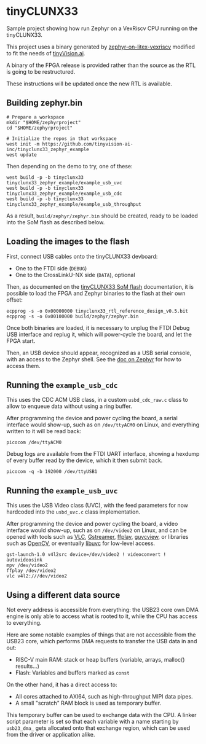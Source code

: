 # tinyCLUNX33

Sample project showing how run Zephyr on a VexRiscv CPU running on the
tinyCLUNX33.

This project uses a binary generated by
[zephyr-on-litex-vexriscv](https://github.com/litex-hub/zephyr-on-litex-vexriscv)
modified to fit the needs of [tinyVision.ai](https://tinyvision.ai/).

A binary of the FPGA release is provided rather than the source as the RTL is
going to be restructured.

These instructions will be updated once the new RTL is available.


## Building zephyr.bin

```
# Prepare a workspace
mkdir "$HOME/zephyrproject"
cd "$HOME/zephyrproject"

# Initialize the repos in that workspace
west init -m https://github.com/tinyvision-ai-inc/tinyclunx33_zephyr_example
west update
```

Then depending on the demo to try, one of these:

```
west build -p -b tinyclunx33 tinyclunx33_zephyr_example/example_usb_uvc
west build -p -b tinyclunx33 tinyclunx33_zephyr_example/example_usb_cdc
west build -p -b tinyclunx33 tinyclunx33_zephyr_example/example_usb_throughput
```

As a result, `build/zephyr/zephyr.bin` should be created, ready to be loaded
into the SoM flash as described below.


## Loading the images to the flash

First, connect USB cables onto the tinyCLUNX33 devboard:
- One to the FTDI side (`DEBUG`)
- One to the CrossLinkU-NX side (`DATA`), optional

Then, as documented on the
[tinyCLUNX33 SoM flash](https://tinyclunx33.tinyvision.ai/md_som_flash.html)
documentation, it is possible to load the FPGA and Zephyr binaries to the flash
at their own offset:

```
ecpprog -s -o 0x00000000 tinyclunx33_rtl_reference_design_v0.5.bit
ecpprog -s -o 0x00100000 build/zephyr/zephyr.bin
```

Once both binaries are loaded, it is necessary to unplug the FTDI Debug USB
interface and replug it, which will power-cycle the board, and let the FPGA
start.

Then, an USB device should appear, recognized as a USB serial console, with
an access to the Zephyr shell.
See the [doc on Zephyr](https://tinyclunx33.tinyvision.ai/md_zephyr.html) for
how to access them.


## Running the `example_usb_cdc`

This uses the CDC ACM USB class, in a custom `usbd_cdc_raw.c` class to allow
to enqueue data without using a ring buffer.

After programming the device and power cycling the board, a serial interface
would show-up, such as on `/dev/ttyACM0` on Linux, and everything written to it
will be read back:

```
picocom /dev/ttyACM0
```

Debug logs are available from the FTDI UART interface, showing a hexdump
of every buffer read by the device, which it then submit back.

```
picocom -q -b 192000 /dev/ttyUSB1
```

## Running the `example_usb_uvc`

This uses the USB Video class (UVC), with the feed parameters for now hardcoded
into the `usbd_uvc.c` class implementation.

After programming the device and power cycling the board, a video interface
would show-up, such as on `/dev/video2` on Linux, and can be opened with tools
such as
[VLC](https://www.videolan.org/vlc/),
[Gstreamer](https://gstreamer.freedesktop.org/),
[ffplay](https://ffmpeg.org/ffplay.html),
[guvcview](https://guvcview.sourceforge.net/),
or libraries such as [OpenCV](https://opencv.org/),
or eventually [libuvc](https://github.com/libuvc/libuvc) for low-level access.

```
gst-launch-1.0 v4l2src device=/dev/video2 ! videoconvert ! autovideosink
mpv /dev/video2
ffplay /dev/video2
vlc v4l2:///dev/video2
```


## Using a different data source

Not every address is accessible from everything: the USB23 core own DMA engine
is only able to access what is rooted to it, while the CPU has access to
everything.

Here are some notable examples of things that are not accessible from the USB23
core, which performs DMA requests to transfer the USB data in and out:

- RISC-V main RAM: stack or heap buffers (variable, arrays, malloc() results...)
- Flash: Variables and buffers marked as `const`

On the other hand, it has a direct access to:

- All cores attached to AXI64, such as high-throughput MIPI data pipes.
- A small "scratch" RAM block is used as temporary buffer.

This temporary buffer can be used to exchange data with the CPU.
A linker script parameter is set so that each variable with a name starting by
`usb23_dma_` gets allocated onto that exchange region, which can be used from
the driver or application alike.

